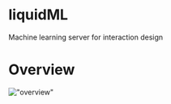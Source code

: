 # liquidML
Machine learning server for interaction design

# Overview
!["overview"]("overview.png")
